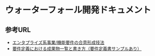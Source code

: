 # ウォーターフォール開発ドキュメント

## 参考URL

- [エンタプライズ系事業/機能要件の合意形成技法](https://www.ipa.go.jp/archive/digital/iot-en-ci/jyouryuu/ent03-a.html)
- [要件定義における成果物一覧と書き方（要件定義書サンプルあり）](https://pm-rasinban.com/rd-write)
